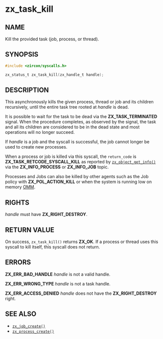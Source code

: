 # zx_task_kill

## NAME

<!-- Updated by update-docs-from-abigen, do not edit. -->

Kill the provided task (job, process, or thread).

## SYNOPSIS

<!-- Updated by update-docs-from-abigen, do not edit. -->

```c
#include <zircon/syscalls.h>

zx_status_t zx_task_kill(zx_handle_t handle);
```

## DESCRIPTION

This asynchronously kills the given process, thread or job and its children
recursively, until the entire task tree rooted at *handle* is dead.

It is possible to wait for the task to be dead via the **ZX_TASK_TERMINATED**
signal. When the procedure completes, as observed by the signal, the task and
all its children are considered to be in the dead state and most operations
will no longer succeed.

If *handle* is a job and the syscall is successful, the job cannot longer be
used to create new processes.

When a process or job is killed via this syscall, the `return_code` is
**ZX_TASK_RETCODE_SYSCALL_KILL** as reported by [`zx_object_get_info()`] via
the **ZX_INFO_PROCESS** or **ZX_INFO_JOB** topic.

Processes and Jobs can also be killed by other agents such as the Job policy with
**ZX_POL_ACTION_KILL** or when the system is running low on memory [OMM](/docs/development/memory/oom.md).

## RIGHTS

<!-- Updated by update-docs-from-abigen, do not edit. -->

*handle* must have **ZX_RIGHT_DESTROY**.

## RETURN VALUE

On success, `zx_task_kill()` returns **ZX_OK**. If a process or thread uses
this syscall to kill itself, this syscall does not return.

## ERRORS

**ZX_ERR_BAD_HANDLE**  *handle* is not a valid handle.

**ZX_ERR_WRONG_TYPE**  *handle* is not a task handle.

**ZX_ERR_ACCESS_DENIED**  *handle* does not have the **ZX_RIGHT_DESTROY**
right.

## SEE ALSO

 - [`zx_job_create()`]
 - [`zx_process_create()`]

<!-- References updated by update-docs-from-abigen, do not edit. -->

[`zx_job_create()`]: job_create.md
[`zx_object_get_info()`]: object_get_info.md
[`zx_process_create()`]: process_create.md
